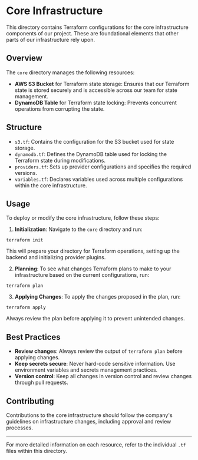 # Core Infrastructure 
 
This directory contains Terraform configurations for the core infrastructure components of our 
project. These are foundational elements that other parts of our infrastructure rely upon. 
 
## Overview 
 
The `core` directory manages the following resources: 
 
- **AWS S3 Bucket** for Terraform state storage: Ensures that our Terraform state is stored 
securely and is accessible across our team for state management. 
- **DynamoDB Table** for Terraform state locking: Prevents concurrent operations from 
corrupting the state. 
 
## Structure 
 
- `s3.tf`: Contains the configuration for the S3 bucket used for state storage. 
- `dynamodb.tf`: Defines the DynamoDB table used for locking the Terraform state during 
modifications. 
- `providers.tf`: Sets up provider configurations and specifies the required versions. 
- `variables.tf`: Declares variables used across multiple configurations within the core 
infrastructure. 
 
## Usage 
 
To deploy or modify the core infrastructure, follow these steps: 
 
1. **Initialization**: 
   Navigate to the `core` directory and run: 
 
`terraform init` 
 
This will prepare your directory for Terraform operations, setting up the backend and initializing 
provider plugins. 
 
2. **Planning**: 
   To see what changes Terraform plans to make to your infrastructure based on the current 
configurations, run: 
 
`terraform plan` 
 
3. **Applying Changes**: 
   To apply the changes proposed in the plan, run: 
 
`terraform apply` 
 
Always review the plan before applying it to prevent unintended changes. 
 
## Best Practices 
 
- **Review changes**: Always review the output of `terraform plan` before applying changes. 
- **Keep secrets secure**: Never hard-code sensitive information. Use environment variables 
and secrets management practices. 
- **Version control**: Keep all changes in version control and review changes through pull 
requests. 
 
## Contributing 
 
Contributions to the core infrastructure should follow the company's guidelines on 
infrastructure changes, including approval and review processes. 
 
--- 
 
For more detailed information on each resource, refer to the individual `.tf` files within this 
directory. 
 
 
 
 
 
